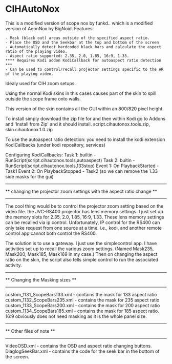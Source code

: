 # CIHAutoNox

This is a modified version of scope nox by funkd.. which is a modified version of AeonNox by BigNoid.
Features:

    - Mask (black out) areas outside of the specified aspect ratio.
    - Place the OSD and the Seekbar at the top and bottom of the screen
    - Automatically detect hardcoded black bars and calculate the aspect ratio of the playing video.
    - Aspect ratio supported: 2.35, 2.0, 1.85, 16:9, 1.33. 
    **** Requires Kodi addon KodiCallback for autoaspect ratio detection ***
    - Can be used to control/recall projector settings specific to the AR of the playing video.

Idealy used for CIH zoom setups. 

Using the normal Kodi skins in this cases causes part of the skin to spill outside the scope frame onto walls.

This version of the skin contains all the GUI within an 800/820 pixel height. 

To install simply download the zip file for and then within Kodi go to Addons and 'Install from Zip' and it should install.
    script.cihautonox.tools.zip,
    skin.cihautonox.1.0.zip 

To use the autoaspect ratio detection: you need to install the kodi extension KodiCallbacks (under kodi repository, services)

Configuring KodiCallbacks:
Task 1: builtin - RunScript(script.cihautonox.tools,autoaspect)
Task 2: buitin - RunScript(script.cihautonox.tools,133stop)
Event 1: On PlaybackStarted - Task1
Event 2: On PlaybackStopped - Task2 (so we can remove the 1.33 side masks for the gui)

***********************************************************************
** changing the projector zoom settings with the aspect ratio change **
***********************************************************************
The cool thing would be to control the projector zoom setting based on the video file.
the JVC-RS400 projector has lens memory settings. I just set up the memory slots for
2.35, 2.0, 1.85, 16:9, 1.33. 
These lens memory settings can be recalled via ip control. Unfortunately, IP control 
for the RS400 can only take request from one source at a time. i.e., kodi, and another
remote control app cannot both control the RS400.

The solution is to use a gateway. I just use the simplecontrol app. I have activities set
up to recall the various zoom settings. (Named Mask235, Mask200, Mask185, Mask169 in my case.)
Then on changing the aspect ratio on the skin, the script also tells simple control to run
the associated activity.

********************************
** Changing the Masking sizes **
********************************
custom_1131_ScopeBars133.xml - contains the mask for 133 aspect ratio
custom_1132_ScopeBars235.xml - contains the mask for 235 aspect ratio
custom_1133_ScopeBars200.xml - contains the mask for 200 aspect ratio
custom_1134_ScopeBars185.xml - contains the mask for 185 aspect ratio.
16:9 obviously does not need masking as it is the whole panel size.

*************************
** Other files of note **
*************************
VideoOSD.xml - contains the OSD and aspect ratio changing buttons.
DiaglogSeekBar.xml - contains the code for the seek bar in the bottom of the screen.


